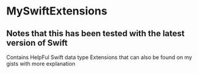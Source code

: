 # MySwiftExtensions

## Notes that this has been tested with the latest version of Swift
Contains HelpFul Swift data type Extensions that can also be found on my gists with more explanation
